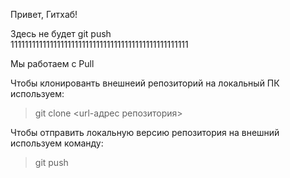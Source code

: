 Привет, Гитхаб!

Здесь не будет git push  
11111111111111111111111111111111111111111111111111

Мы работаем с Pull

Чтобы клонированть внешнеий репозиторий на  локальный ПК используем:
> git clone <url-адрес репозитория> 

Чтобы отправить локальную версию репозитория на внешний используем команду:
> git push